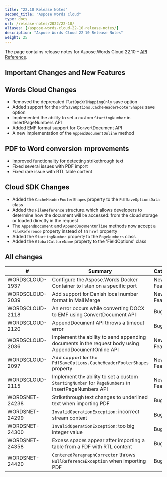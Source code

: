 ```yaml
---
title: "22.10 Release Notes"
second_title: "Aspose Words Cloud"
type: docs
url: /release-notes/2022/22-10/
aliases: [/aspose-words-cloud-22-10-release-notes/]
description: "Aspose Words Cloud 22.10 Release Notes"
weight: 25
---
```


The page contains release notes for Aspose.Words Cloud 22.10 – [API Reference](https://apireference.aspose.cloud/words/).

## Important Changes and New Features

## Words Cloud Changes

- Removed the deprecated `FlatOpcXmlMappingOnly` save option
- Added support for the `PdfSaveOptions.CacheHeaderFooterShapes` save option
- Implemented the ability to set a custom `StartingNumber` in InsertPageNumbers API
- Added EMF format support for ConvertDocument API
- A new implementation of the `AppendDocumentOnline` method


## PDF to Word conversion improvements

- Improved functionality for detecting strikethrough text
- Fixed several issues with PDF import
- Fixed rare issue with RTL table content

## Cloud SDK Changes

- Added the `CacheHeaderFooterShapes` property to the `PdfSaveOptionsData` class
- Added the `FileReference` structure, which allows developers to determine how the document will be accessed: from the cloud storage or loaded directly in the request
- The `AppendDocument` and `AppendDocumentOnline` methods now accept a `FileReference` property instead of an `href` property
- Added the `StartingNumber` property to the `PageNumbers` class
- Added the `GlobalCultureName` property to the 'FieldOptions' class


## All changes

| #               | Summary                                                                                              | Category |
|-----------------|------------------------------------------------------------------------------------------------------|----------|
| WORDSCLOUD-1937 | Configure the Aspose.Words Docker Container to listen on a specific port                             | New Feature |
| WORDSCLOUD-2039 | Add support for Danish local number format in Mail Merge                                             | New Feature |
| WORDSCLOUD-2118 | An error occurs while converting DOCX to EMF using ConvertDocument API                               | Bug      |
| WORDSCLOUD-2120 | AppendDocument API throws a timeout error                                                            | Bug      |
| WORDSCLOUD-2036 | Implement the ability to send appending documents in the request body using AppendDocumentOnline API | New Feature |
| WORDSCLOUD-2097 | Add support for the `PdfSaveOptions.CacheHeaderFooterShapes` property                                | New Feature |
| WORDSCLOUD-2115 | Implement the ability to set a custom `StartingNumber` for `PageNumbers` in InsertPageNumbers API    | New Feature |
| WORDSNET-24238 | Strikethrough text changes to underlined text when importing PDF                                      | Bug         |
| WORDSNET-24299 | `InvalidOperationException`: incorrect stream content                                                 | Bug         |
| WORDSNET-24300 | `InvalidOperationException`: too big integer value                                                    | Bug         |
| WORDSNET-24358 | Excess spaces appear after importing a table from a PDF with RTL content                              | Bug         |
| WORDSNET-24420 | `CenteredParagraphCorrector` throws `NullReferenceException` when importing PDF                       | Bug         |
